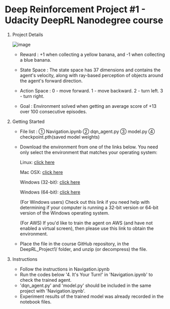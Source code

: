 # Deep Reinforcement Project #1 - Udacity DeepRL Nanodegree course

1. Project Details

    ![image](https://user-images.githubusercontent.com/55370676/193630580-1698a5b8-53b7-4b1e-a31a-0f2e4e5f16ff.png)

   - Reward : +1 when collecting a yellow banana, and -1 when collecting a blue banana.

   - State Space : The state space has 37 dimensions and contains the agent's velocity, along with ray-based perception of objects around the agent's forward direction. 

   - Action Space :
    0 - move forward.
    1 - move backward.
    2 - turn left.
    3 - turn right.

   - Goal : Environment solved when getting an average score of +13 over 100 consecutive episodes.
  


2. Getting Started

    - File list  : ① Navigation.ipynb ② dqn_agent.py ③ model.py ④ checkpoint.pth(saved model weights)

    - Download the environment from one of the links below. You need only select the environment that matches your operating system:

        Linux: [click here](https://s3-us-west-1.amazonaws.com/udacity-drlnd/P1/Banana/Banana_Linux.zip)
        
        Mac OSX: [click here](https://s3-us-west-1.amazonaws.com/udacity-drlnd/P1/Banana/Banana.app.zip)
        
        Windows (32-bit): [click here](https://s3-us-west-1.amazonaws.com/udacity-drlnd/P1/Banana/Banana_Windows_x86.zip)
        
        Windows (64-bit): [click here](https://s3-us-west-1.amazonaws.com/udacity-drlnd/P1/Banana/Banana_Windows_x86_64.zip)
        
        (For Windows users) Check out this link if you need help with determining if your computer is running a 32-bit version or 64-bit version of the Windows operating system.
        

        (For AWS) If you'd like to train the agent on AWS (and have not enabled a virtual screen), then please use this link to obtain the environment.

    - Place the file in the course GitHub repository, in the DeepRL_Project1/ folder, and unzip (or decompress) the file.


3. Instructions

   - Follow the instructions in Navigation.ipynb
   - Run the codes below '4. It's Your Turn!' in 'Navigation.ipynb' to check the trained agent.
   - 'dqn_agent.py' and 'model.py' should be included in the same project with 'Navigation.ipynb'.
   - Experiment results of the trained model was already recorded in the notebook files.
  
